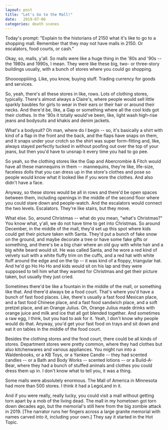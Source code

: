 ```yaml
---
layout: post
title: "Let's Go to the Mall!"
date:   2019-07-06
categories: death scenes
---
```

Today's prompt: "Explain to the historians of 2150 what it's like to go to a shopping mall. Remember that they may not have malls in 2150. Or escalators, food courts, or cash."

Okay, so, malls, y'all. So malls were like a huge thing in the '80s and '90s -- the 1980s and 1990s, I mean. They were like these big, two- or three-story buildings usually, with a bunch of stores where you could go shopping.

Shooooppiiiing. Like, you know, buying stuff. Trading currency for goods and services. 

So, yeah, there's all these stores in like, rows. Lots of clothing stores, typically. There's almost always a Claire's, where people would sell little sparkly baubles for girls to wear in their ears or their hair or around their necks. And there'd be, like, a Gap or something where all the cool kids got their clothes. In the '90s it totally would've been, like, light wash high-rise jeans and bodysuits and khakis and denim jackets.

What's a bodysuit? Oh man, where do I begin -- so, it's basically a shirt with kind of a flap in the front and the back, and the flaps have snaps on them, and it snaps under your crotch so the shirt was super form-fitting and, like, always stayed perfectly tucked in without poofing out over the top of your jeans, but then you'd have to unsnap it every time you had to go pee.

So yeah, so the clothing stores like the Gap and Abercrombie & Fitch would have all these mannequins in them -- mannequins, they're like, life-size, faceless dolls that you can dress up in the store's clothes and pose so people would know what it looked like if you wore the clothes. And also didn't have a face.

Anyway, so these stores would be all in rows and there'd be open spaces between them, including openings in the middle of the second floor where you could stare down and people-watch. And the escalators would connect the two levels. Escalators. They're like stairs, but they move.

What else. So, around Christmas -- what do you mean, "what's Christmas?" You know what, y'all, we do not have time to get into Christmas. So around December, in the middle of the mall, they'd set up this spot where kids could get their picture taken with Santa. They'd put a bunch of fake snow on the ground, and maybe decorate a tree or have some fake gifts or something, and there's be a big chair where an old guy with white hair and a big white beard would sit. He was called Santa, and he wore a red kind of velvety suit with a white fluffy trim on the cuffs, and a red hat with white fluff around the edge and on the tip -- it was kind of a floppy, triangular hat. And he'd go Ho Ho Ho and kids would sit on his lap and they were supposed to tell him what they wanted for Christmas and get their picture taken, but usually they just cried.

Sometimes there'd be like a fountain in the middle of the mall, or something like that. And there'd always be a food court. That's where you'd have a bunch of fast food places. Like, there's usually a fast food Mexican place, and a fast food Chinese place, and a fast food sandwich place, and a soft pretzel place, and an Orange Julius. Oh, Orange Julius made drinks with orange juice and milk and ice that all got blended together. And sometimes a raw egg, I think, but you had to ask for it. Yeah, I don't know why people would do that. Anyway, you'd get your fast food on trays and sit down and eat it on tables in the middle of the food court.

Besides the clothing stores and the food court, there could be all kinds of stores. Department stores were pretty common, where they had clothes but also kitchenwares and various appliances. You might run into a Waldenbooks, or a KB Toys, or a Yankee Candle -- they had scented candles -- or a Bath and Body Works -- scented lotions -- or a Build-A-Bear, where they had a bunch of stuffed animals and clothes you could dress them up in. I don't know what to tell you, it was a thing.

Some malls were absolutely enormous. The Mall of America in Minnesota had more than 500 stores. I think it had a LegoLand in it.

And if you were really, really lucky, you could visit a mall without getting torn apart by a mob of the living dead. The mall in my hometown got torn down decades ago, but the memorial's still here from the big zombie attack in 2019. [The narrator runs her fingers across a large granite memorial with names carved into it, including your own.] They say it started in the Hot Topic.
